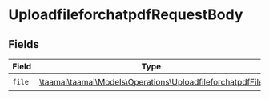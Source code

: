 # UploadfileforchatpdfRequestBody


## Fields

| Field                                                                                                            | Type                                                                                                             | Required                                                                                                         | Description                                                                                                      |
| ---------------------------------------------------------------------------------------------------------------- | ---------------------------------------------------------------------------------------------------------------- | ---------------------------------------------------------------------------------------------------------------- | ---------------------------------------------------------------------------------------------------------------- |
| `file`                                                                                                           | [\taamai\taamai\Models\Operations\UploadfileforchatpdfFile](../../models/operations/UploadfileforchatpdfFile.md) | :heavy_check_mark:                                                                                               | N/A                                                                                                              |